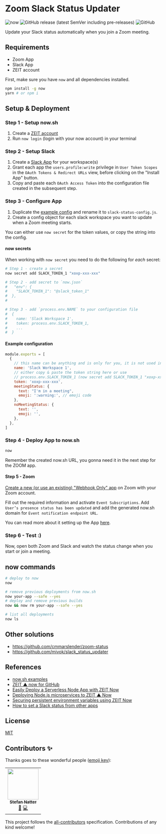 # Zoom Slack Status Updater

![now](https://img.shields.io/badge/deploy%20on-now.sh-green?logo=zeit&style=flat)
![GitHub release (latest SemVer including pre-releases)](https://img.shields.io/github/v/release/natterstefan/zoom-slack-status-updater?include_prereleases)
![GitHub](https://img.shields.io/github/license/natterstefan/zoom-slack-status-updater)

Update your Slack status automatically when you join a Zoom meeting.

## Requirements

- Zoom App
- Slack App
- ZEIT account

First, make sure you have `now` and all dependencies installed.

```bash
npm install -g now
yarn # or npm i
```

## Setup & Deployment

### Step 1 - Setup now.sh

1. Create a [ZEIT account](https://zeit.co/signup)
2. Run `now login` (login with your now account) in your terminal

### Step 2 - Setup Slack

1. Create a [Slack App](https://api.slack.com/apps) for your workspace(s)
2. Grant each app the `users.profile:write` privilege in `User Token Scopes`
   in the `OAuth Tokens & Redirect URLs` view, before clicking on the "Install
   App" button.
3. Copy and paste each `OAuth Access Token` into the configuration file created
   in the subsequent step.

### Step 3 - Configure App

1. Duplicate the [example config](./slack-status-config-example.js) and rename
   it to `slack-status-config.js`.
2. Create a config object for each slack workspace you want to update when a
   Zoom meeting starts.

You can either use `now secret` for the token values, or copy the string into
the config.

#### now secrets

When working with `now secret` you need to do the following for _each_ secret:

```bash
# Step 1 - create a secret
now secret add SLACK_TOKEN_1 "xoxp-xxx-xxx"

# Step 2 - add secret to `now.json`
#   "env": {
#    "SLACK_TOKEN_1": "@slack_token_1"
#  },
#

# Step 3 - add `process.env.NAME` to your configuration file
#  {
#    name: 'Slack Workspace 1',
#    token: process.env.SLACK_TOKEN_1,
#    ...
#  }
```

#### Example configuration

```js
module.exports = [
  {
    // this name can be anything and is only for you, it is not used in the app
    name: 'Slack Workspace 1',
    // either copy & paste the token string here or use
    // process.env.SLACK_TOKEN_1 (now secret add SLACK_TOKEN_1 "xoxp-xxx-xxx")
    token: 'xoxp-xxx-xxx',
    meetingStatus: {
      text: "I'm in a meeting",
      emoji: ':warning:', // emoji code
    },
    noMeetingStatus: {
      text: '',
      emoji: '',
    },
  },
]
```

### Step 4 - Deploy App to now.sh

```bash
now
```

Remember the created now.sh URL, you gonna need it in the next step for the ZOOM
app.

#### Step 5 - Zoom

[Create a new (or use an existing) "Webhook Only" app](https://marketplace.zoom.us/develop/create)
on Zoom with your Zoom account.

Fill out the required information and activate `Event Subscriptions`. Add
`User’s presence status has been updated` and add the generated now.sh domain
for `Event notification endpoint URL`.

You can read more about it setting up the App [here](https://marketplace.zoom.us/docs/api-reference/webhook-reference/user-events/presence-status-updated).

### Step 6 - Test :)

Now, open both Zoom and Slack and watch the status change when you start or
join a meeting.

## now commands

```bash
# deploy to now
now

# remove previous deployments from now.sh
now your-app --safe --yes
# deploy and remove previous builds
now && now rm your-app --safe --yes

# list all deployments
now ls
```

## Other solutions

- https://github.com/cmmarslender/zoom-status
- https://github.com/mivok/slack_status_updater

## References

- [now.sh examples](https://github.com/zeit/now/tree/master/examples)
- [ZEIT ▲ now for GitHub](https://zeit.co/docs/v2/git-integrations/zeit-now-for-github)
- [Easily Deploy a Serverless Node App with ZEIT Now](https://scotch.io/tutorials/easily-deploy-a-serverless-node-app-with-zeit-now#toc-deploy-application-using-now)
- [Deploying Node.js microservices to ZEIT ▲ Now](https://nodesource.com/blog/deploying-nodejs-microservices-to-ZEIT)
- [Securing persistent environment variables using ZEIT Now](https://humanwhocodes.com/blog/2019/09/securing-persistent-environment-variables-zeit-now/)
- [How to set a Slack status from other apps](https://medium.com/slack-developer-blog/how-to-set-a-slack-status-from-other-apps-ab4eef871339)

## License

[MIT](License)

## Contributors ✨

Thanks goes to these wonderful people ([emoji key](https://allcontributors.org/docs/en/emoji-key)):

<!-- ALL-CONTRIBUTORS-LIST:START - Do not remove or modify this section -->
<!-- prettier-ignore-start -->
<!-- markdownlint-disable -->
<table>
  <tr>
    <td align="center"><a href="http://twitter.com/natterstefan"><img src="https://avatars2.githubusercontent.com/u/1043668?v=4" width="100px;" alt=""/><br /><sub><b>Stefan Natter</b></sub></a><br /><a href="#ideas-natterstefan" title="Ideas, Planning, & Feedback">🤔</a> <a href="https://github.com/natterstefan/zoom-slack-status-updater/commits?author=natterstefan" title="Code">💻</a></td>
  </tr>
</table>

<!-- markdownlint-enable -->
<!-- prettier-ignore-end -->

<!-- ALL-CONTRIBUTORS-LIST:END -->

This project follows the [all-contributors](https://github.com/all-contributors/all-contributors) specification. Contributions of any kind welcome!
